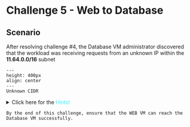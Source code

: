 # Challenge 5 - Web to Database 

## Scenario

After resolving challenge #4, the Database VM administrator discovered that the workload was receiving requests from an unknown IP within the **11.64.0.0/16** subnet

```{figure} images/lab4-drawing.png
---
height: 400px
align: center
---
Unknown CIDR
```

<details>
  <summary>Click here for the <span style='color:#33ECFF'>Hints!</span></summary>
  
* Launch ping from the Web Spoke GW towards the Database VM.
* Simultaneously, launch packet capture on the *Database Spoke GW*.

```{hint}
Use the **packet capture** feature on a specific egress interface (both Tunnel and LAN interfaces) of the *Database Spoke GW*.
```
</details>

```{attention}
By the end of this challenge, ensure that the WEB VM can reach the Database VM successfully.
```
